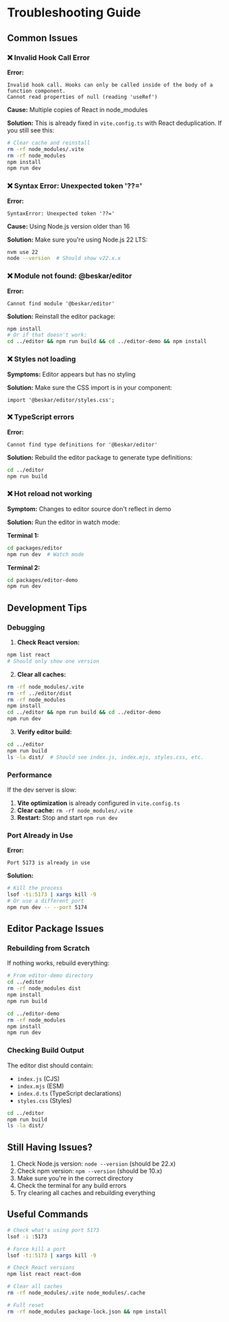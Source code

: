 # Troubleshooting Guide

## Common Issues

### ❌ Invalid Hook Call Error

**Error:**
```
Invalid hook call. Hooks can only be called inside of the body of a function component.
Cannot read properties of null (reading 'useRef')
```

**Cause:** Multiple copies of React in node_modules

**Solution:**
This is already fixed in `vite.config.ts` with React deduplication. If you still see this:

```bash
# Clear cache and reinstall
rm -rf node_modules/.vite
rm -rf node_modules
npm install
npm run dev
```

### ❌ Syntax Error: Unexpected token '??='

**Error:**
```
SyntaxError: Unexpected token '??='
```

**Cause:** Using Node.js version older than 16

**Solution:**
Make sure you're using Node.js 22 LTS:

```bash
nvm use 22
node --version  # Should show v22.x.x
```

### ❌ Module not found: @beskar/editor

**Error:**
```
Cannot find module '@beskar/editor'
```

**Solution:**
Reinstall the editor package:

```bash
npm install
# Or if that doesn't work:
cd ../editor && npm run build && cd ../editor-demo && npm install
```

### ❌ Styles not loading

**Symptoms:** Editor appears but has no styling

**Solution:**
Make sure the CSS import is in your component:

```tsx
import '@beskar/editor/styles.css';
```

### ❌ TypeScript errors

**Error:**
```
Cannot find type definitions for '@beskar/editor'
```

**Solution:**
Rebuild the editor package to generate type definitions:

```bash
cd ../editor
npm run build
```

### ❌ Hot reload not working

**Symptom:** Changes to editor source don't reflect in demo

**Solution:**
Run the editor in watch mode:

**Terminal 1:**
```bash
cd packages/editor
npm run dev  # Watch mode
```

**Terminal 2:**
```bash
cd packages/editor-demo
npm run dev
```

## Development Tips

### Debugging

1. **Check React version:**
```bash
npm list react
# Should only show one version
```

2. **Clear all caches:**
```bash
rm -rf node_modules/.vite
rm -rf ../editor/dist
rm -rf node_modules
npm install
cd ../editor && npm run build && cd ../editor-demo
npm run dev
```

3. **Verify editor build:**
```bash
cd ../editor
npm run build
ls -la dist/  # Should see index.js, index.mjs, styles.css, etc.
```

### Performance

If the dev server is slow:

1. **Vite optimization** is already configured in `vite.config.ts`
2. **Clear cache:** `rm -rf node_modules/.vite`
3. **Restart:** Stop and start `npm run dev`

### Port Already in Use

**Error:**
```
Port 5173 is already in use
```

**Solution:**
```bash
# Kill the process
lsof -ti:5173 | xargs kill -9
# Or use a different port
npm run dev -- --port 5174
```

## Editor Package Issues

### Rebuilding from Scratch

If nothing works, rebuild everything:

```bash
# From editor-demo directory
cd ../editor
rm -rf node_modules dist
npm install
npm run build

cd ../editor-demo
rm -rf node_modules
npm install
npm run dev
```

### Checking Build Output

The editor dist should contain:
- `index.js` (CJS)
- `index.mjs` (ESM)
- `index.d.ts` (TypeScript declarations)
- `styles.css` (Styles)

```bash
cd ../editor
npm run build
ls -la dist/
```

## Still Having Issues?

1. Check Node.js version: `node --version` (should be 22.x)
2. Check npm version: `npm --version` (should be 10.x)
3. Make sure you're in the correct directory
4. Check the terminal for any build errors
5. Try clearing all caches and rebuilding everything

## Useful Commands

```bash
# Check what's using port 5173
lsof -i :5173

# Force kill a port
lsof -ti:5173 | xargs kill -9

# Check React versions
npm list react react-dom

# Clear all caches
rm -rf node_modules/.vite node_modules/.cache

# Full reset
rm -rf node_modules package-lock.json && npm install
```

